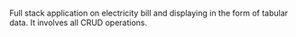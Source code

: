 Full stack application on electricity bill and displaying in the form of tabular data. It involves all CRUD operations.
